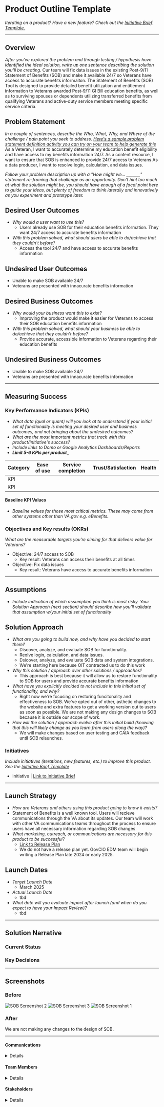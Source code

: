
# Product Outline Template
*Iterating on a product? Have a new feature? Check out the [Initiative Brief Template.](https://bit.ly/initiative-brief-template)*

---

## Overview
*After you've explored the problem and through testing / hypothesis have identified the ideal solution, write up one sentence describing the solution you'll be creating.*
Our team will fix data issues in the existing Post-9/11 Statement of Benefits (SOB) and make it available 24/7 so Veterans have access to accurate benefits informaiton. The Statement of Benefits (SOB) Tool is designed to provide detailed benefit utilization and entitlement information to Veterans awarded Post-9/11 GI Bill education benefits, as well as to surviving spouses or dependents utilizing transferred benefits from qualifying Veterans and active-duty service members meeting specific service criteria.

## Problem Statement
*In a couple of sentences, describe the Who, What, Why, and Where of the challenge / pain point you seek to address. [Here's a sample problem statement definition activity you can try on your team to help generate this](https://www.atlassian.com/team-playbook/plays/problem-framing)*
As a Veteran, I want to accurately determine my education benefit eligibility and have access to my benefits information 24/7. 
As a content resource, I want to ensure that SOB is enhanced to provide 24/7 access to Veterans
As a data producer, I want to resolve login, calculation, and data issues.


*Follow your problem description up with a "How might we... _______" statement re-framing that challenge as an opportunity. Don't hint too much at what the solution might be, you should have enough of a focal point here to guide your ideas, but plenty of freedom to think laterally and innovatively as you experiment and prototype later.*
 
## Desired User Outcomes

- *Why would a user want to use this?*
  - Users already use SOB for their education benefits information. They want 24/7 access to accurate benefits information 
- *With this problem solved, what should users be able to do/achieve that they couldn't before?*
  - Access the tool 24/7 and have access to accurate benefits information

## Undesired User Outcomes
- Unable to make SOB available 24/7
- Veterans are presented with innacurate benefits information 

## Desired Business Outcomes

- *Why would your business want this to exist?*
  - Improving the product would make it easier for Veterans to access their SOB education benefits information
- *With this problem solved, what should your business be able to do/achieve that they couldn't before?*
  - Provide accurate, accessible information to Veterans regarding their education benefits

## Undesired Business Outcomes
- Unable to make SOB available 24/7
- Veterans are presented with innacurate benefits information

---
## Measuring Success


### Key Performance Indicators (KPIs)
* *What data (qual or quant) will you look at to understand if your initial set of functionality is meeting your desired user and business outcomes, and not bringing about the undesired outcomes?*
* _What are the most important metrics that track with this product/initiative's success?_
* _Include links to Domo or Google Analytics Dashboards/Reports_
* _**Limit 5-6 KPIs per product**__

| Category | Ease of use | Service completion | Trust/Satisfaction | Health |
|----------|-------------|--------------------|--------------------|--------|
| KPI      |             |                    |                    |        |
| KPI      |             |                    |                    |        |

#### Baseline KPI Values
* _Baseline values for those most critical metrics. These may come from other systems other than VA.gov e.g. eBenefits._

### Objectives and Key results (OKRs)
_What are the measurable targets you're aiming for that delivers value for Veterans?_

- Objective: 24/7 access to SOB
  - Key result: Veterans can access their benefits at all times
- Objective: Fix data issues 
  - Key result: Veterans have access to accurate benefits information 


---

## Assumptions
- *Include indication of which assumption you think is most risky. Your Solution Approach (next section) should describe how you'll validate that assumption w/your initial set of functionality*

## Solution Approach

- *What are you going to build now, and why have you decided to start there?*
  - Discover, analyze, and evaluate SOB for functionality.
  - Reolve login, calculation, and data issues.
   - Dsicover, analyze, and evaluate SOB data and system integrations.
   - We're starting here because OIT contracted us to do this work 
- *Why this solution / approach over other solutions / approaches?*
   - This approach is best because it will allow us to restore functionality to SOB for users and provide accurate benefits information  
- *What have you explicitly decided to not include in this initial set of functionality, and why?*
  - Right now we're focusing on restoring funcitonality and effectiveness to SOB. We've opted out of other, asthetic changes to the website and extra features to get a working version out to users as soon as possible. We are not making any design changes to SOB because it is outside our scope of work. 
- *How will the solution / approach evolve after this initial build (knowing that this will likely change as you learn from users along the way)?*
  - We will make changes based on user testing and CAIA feedback until SOB relaunches. 

### Initiatives
*Include initiatives (iterations, new features, etc.) to improve this product. See the [Initiative Brief Template](https://github.com/department-of-veterans-affairs/va.gov-team/blob/master/teams/vsa/product/initiative-brief-template.md)*

- Initiative | [Link to Initiative Brief](#)

--- 

## Launch Strategy
- *How are Veterans and others using this product going to know it exists?*
- Statement of Benefits is a well known tool. Users will recieve communications through the VA about its updates. Our team will work with other VA communications teams throughout the process to ensure users have all necessary information regarding SOB changes. 
- *What marketing, outreach, or communications are necessary for this product to be successful?*
  - [Link to Release Plan](https://github.com/department-of-veterans-affairs/va.gov-team/blob/master/platform/product-management/release-plan-template.md)
  - We do not have a release plan yet. GovCIO EDM team will begin writing a Release Plan late 2024 or early 2025. 

## Launch Dates
- *Target Launch Date*
  - March 2025
- *Actual Launch Date* 
  - tbd
- *What date will you evaluate impact after launch (and when do you expect to have your Impact Review)?*
  - tbd

---

## Solution Narrative

### Current Status

### Key Decisions

---
   
## Screenshots

### Before
![SOB Screenshot 2](https://github.com/user-attachments/assets/4356c300-fcc5-4468-bf1a-4134d054d6d0)
![SOB Screenshot 3](https://github.com/user-attachments/assets/34a7994e-ad68-43fd-a833-234f918d1b50)
![SOB Screenshot 1](https://github.com/user-attachments/assets/34936753-9792-414c-94ba-b70efaefebbf)



### After
We are not making any changes to the design of SOB.

---

#### Communications

<details>

- Team Name: Education Data Migration 
- GitHub Label: Education Data Migration
- Slack channel: edm-team
- Product POCs: Cassidy Beach (Cassidy.Beach@VA.gov), Theresa Simeone (Theresa.Simeone@VA.gov) 
- Stakeholders:
  OIT: Darla van Nieukerk (Darla.vanNieukerk@VA.gov)
  Statement of Benefits: Tammy Turley (Tammy.Hurley1@VA.gov)

</details>

#### Team Members

<details>
 
 - DEPO Lead: 
 - PM: Cassidy Beach (Cassidy.Beach@VA.gov)
 - Engineering: Vanson Samuel (Vanson.Samuel@VA.gov)
 - Research/Design: Sneha Kulkarni (Sneha.Kulkarni@VA.gov) 
 
</details>


#### Stakeholders

<details>
 
_What offices/departments are critical to make this initiative successful?_
Office of Information and Technology 
 
</details>

